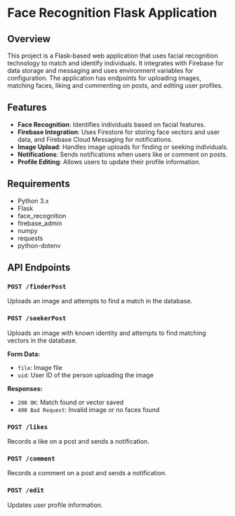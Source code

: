 # Face Recognition Flask Application

## Overview

This project is a Flask-based web application that uses facial recognition technology to match and identify individuals. It integrates with Firebase for data storage and messaging and uses environment variables for configuration. The application has endpoints for uploading images, matching faces, liking and commenting on posts, and editing user profiles.

## Features

- **Face Recognition**: Identifies individuals based on facial features.
- **Firebase Integration**: Uses Firestore for storing face vectors and user data, and Firebase Cloud Messaging for notifications.
- **Image Upload**: Handles image uploads for finding or seeking individuals.
- **Notifications**: Sends notifications when users like or comment on posts.
- **Profile Editing**: Allows users to update their profile information.

## Requirements

- Python 3.x
- Flask
- face_recognition
- firebase_admin
- numpy
- requests
- python-dotenv

## API Endpoints

### `POST /finderPost`

Uploads an image and attempts to find a match in the database.

### `POST /seekerPost`

Uploads an image with known identity and attempts to find matching vectors in the database.

**Form Data:**
- `file`: Image file
- `uid`: User ID of the person uploading the image

**Responses:**
- `200 OK`: Match found or vector saved
- `400 Bad Request`: Invalid image or no faces found

### `POST /likes`

Records a like on a post and sends a notification.

### `POST /comment`

Records a comment on a post and sends a notification.

### `POST /edit`

Updates user profile information.


